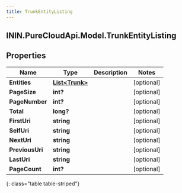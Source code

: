 ```yaml
---
title: TrunkEntityListing
---
```

## ININ.PureCloudApi.Model.TrunkEntityListing

## Properties

|Name | Type | Description | Notes|
|------------ | ------------- | ------------- | -------------|
| **Entities** | [**List&lt;Trunk&gt;**](Trunk.html) |  | [optional] |
| **PageSize** | **int?** |  | [optional] |
| **PageNumber** | **int?** |  | [optional] |
| **Total** | **long?** |  | [optional] |
| **FirstUri** | **string** |  | [optional] |
| **SelfUri** | **string** |  | [optional] |
| **NextUri** | **string** |  | [optional] |
| **PreviousUri** | **string** |  | [optional] |
| **LastUri** | **string** |  | [optional] |
| **PageCount** | **int?** |  | [optional] |
{: class="table table-striped"}


